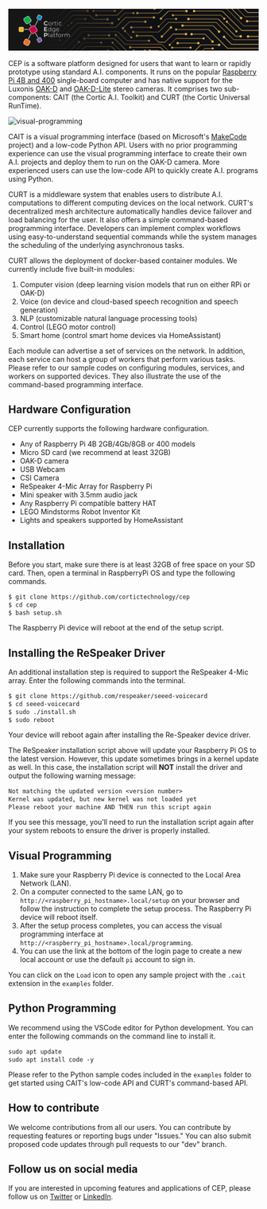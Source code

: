 ![cep-banner](./resources/cep_banner_narrow.jpg)

CEP is a software platform designed for users that want to learn or rapidly prototype using standard A.I. components. It runs on the popular [Raspberry Pi 4B and 400](https://www.raspberrypi.org/products/) single-board computer and has native support for the Luxonis [OAK-D](https://shop.luxonis.com/products/1098obcenclosure) and [OAK-D-Lite](https://www.kickstarter.com/projects/opencv/opencv-ai-kit-oak-depth-camera-4k-cv-edge-object-detection) stereo cameras. It comprises two sub-components: CAIT (the Cortic A.I. Toolkit) and CURT (the Cortic Universal RunTime).

![visual-programming](./resources/Visual-Programming.gif)

CAIT is a visual programming interface (based on Microsoft's [MakeCode](https://github.com/microsoft/pxt) project) and a low-code Python API. Users with no prior programming experience can use the visual programming interface to create their own A.I. projects and deploy them to run on the OAK-D camera. More experienced users can use the low-code API to quickly create A.I. programs using Python.

CURT is a middleware system that enables users to distribute A.I. computations to different computing devices on the local network. CURT's decentralized mesh architecture automatically handles device failover and load balancing for the user. It also offers a simple command-based programming interface. Developers can implement complex workflows using easy-to-understand sequential commands while the system manages the scheduling of the underlying asynchronous tasks. 

CURT allows the deployment of docker-based container modules. We currently include five built-in modules:
1. Computer vision (deep learning vision models that run on either RPi or OAK-D)
2. Voice (on device and cloud-based speech recognition and speech generation)
3. NLP (customizable natural language processing tools)
4. Control (LEGO motor control)
5. Smart home (control smart home devices via HomeAssistant)

Each module can advertise a set of services on the network. In addition, each service can host a group of workers that perform various tasks. Please refer to our sample codes on configuring modules, services, and workers on supported devices. They also illustrate the use of the command-based programming interface.

## Hardware Configuration

CEP currently supports the following hardware configuration.   

* Any of Raspberry Pi 4B 2GB/4Gb/8GB or 400 models
* Micro SD card (we recommend at least 32GB)
* OAK-D camera
* USB Webcam
* CSI Camera
* ReSpeaker 4-Mic Array for Raspberry Pi
* Mini speaker with 3.5mm audio jack
* Any Raspberry Pi compatible battery HAT
* LEGO Mindstorms Robot Inventor Kit
* Lights and speakers supported by HomeAssistant

## Installation

Before you start, make sure there is at least 32GB of free space on your SD card. Then, open a terminal in RaspberryPi OS and type the following commands.

```
$ git clone https://github.com/cortictechnology/cep
$ cd cep
$ bash setup.sh
```
The Raspberry Pi device will reboot at the end of the setup script.

## Installing the ReSpeaker Driver

An additional installation step is required to support the ReSpeaker 4-Mic array. Enter the following commands into the terminal.

```
$ git clone https://github.com/respeaker/seeed-voicecard
$ cd seeed-voicecard
$ sudo ./install.sh
$ sudo reboot
```
Your device will reboot again after installing the Re-Speaker device driver.


The ReSpeaker installation script above will update your Raspberry Pi OS to the latest version.  However, this update sometimes brings in a kernel update as well.  In this case, the installation script will **NOT** install the driver and output the following warning message:
```
Not matching the updated version <version number>
Kernel was updated, but new kernel was not loaded yet
Please reboot your machine AND THEN run this script again
```
If you see this message, you’ll need to run the installation script again after your system reboots to ensure the driver is properly installed.

## Visual Programming 

1. Make sure your Raspberry Pi device is connected to the Local Area Network (LAN).
2. On a computer connected to the same LAN, go to ``http://<raspberry_pi_hostname>.local/setup`` on your browser and follow the instruction to complete the setup process. The Raspberry Pi device will reboot itself.
3. After the setup process completes, you can access the visual programming interface at ``http://<raspberry_pi_hostname>.local/programming``. 
4. You can use the link at the bottom of the login page to create a new local account or use the default ```pi``` account to sign in.

You can click on the ``Load`` icon to open any sample project with the ``.cait`` extension in the ``examples`` folder.

## Python Programming

We recommend using the VSCode editor for Python development. You can enter the following commands on the command line to install it.

```
sudo apt update 
sudo apt install code -y
```

Please refer to the Python sample codes included in the ``examples`` folder to get started using CAIT's low-code API and CURT's command-based API.

## How to contribute

We welcome contributions from all our users. You can contribute by requesting features or reporting bugs under "Issues."  You can also submit proposed code updates through pull requests to our "dev" branch.

## Follow us on social media

If you are interested in upcoming features and applications of CEP, please follow us on [Twitter](https://twitter.com/CorticTechnolo1) or [LinkedIn](https://www.linkedin.com/company/cortic/).
